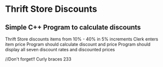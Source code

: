 # Thrift Store Discounts

## Simple C++ Program to calculate discounts

Thrift Store discounts items from 10% - 40% in 5% increments
Clerk enters item price
Program should calculate discount and price
Program should display all seven discount rates and discounted prices

//Don't forget!! Curly braces 233